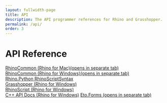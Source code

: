 ```yaml
---
layout: fullwidth-page
title: API
description: The API programmer references for Rhino and Grasshopper.
permalink: /api/
order: 3
---
```

# API Reference  

<a href="{{ site.baseurl }}/api/RhinoCommon" target="_blank">RhinoCommon (Rhino for Mac)(opens in separate tab)</a>  
<a href="{{ site.baseurl }}/api/RhinoCommonWin" target="_blank">RhinoCommon (Rhino for Windows)(opens in separate tab)</a>  
<a href="{{ site.baseurl }}/api/RhinoScriptSyntax">Rhino.Python RhinoScriptSyntax</a>  
<a href="{{ site.baseurl }}/api/grasshopper">Grasshopper (Rhino for Windows)</a>  
<a href="{{ site.baseurl }}/api/rhinoscript">RhinoScript (Rhino for Windows)</a>  
<a href="{{ site.baseurl }}/api/cpp">C++ API Docs (Rhino for Windows)</a>
<a href="http://api.etoforms.picoe.ca/html/R_Project_EtoForms.htm" target ="_blank">Eto.Forms (opens in separate tab)</a>
